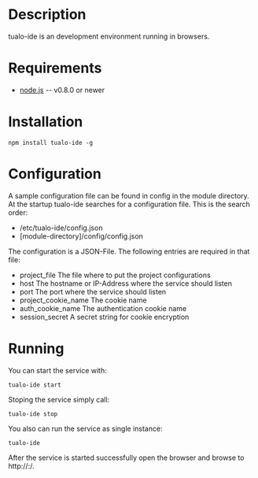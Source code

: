Description
===========

tualo-ide is an development environment running in browsers.


Requirements
============

* [node.js](http://nodejs.org/) -- v0.8.0 or newer

Installation
============

	npm install tualo-ide -g

Configuration
=============

A sample configuration file can be found in config in the module directory. 
At the startup tualo-ide searches for a configuration file. This is the search order:

* /etc/tualo-ide/config.json
* [module-directory]/config/config.json

The configuration is a JSON-File. The following entries are required in that file:

* project_file The file where to put the project configurations
* host The hostname or IP-Address where the service should listen
* port The port where the service should listen
* project_cookie_name The cookie name
* auth_cookie_name The authentication cookie name
* session_secret A secret string for cookie encryption

Running
=======

You can start the service with:

	tualo-ide start

Stoping the service simply call:

	tualo-ide stop

You also can run the service as single instance:

	tualo-ide

After the service is started successfully open the browser and browse to http://<your host>:<your port>/.

